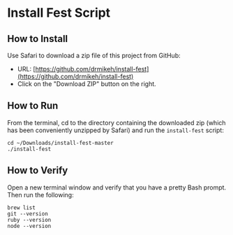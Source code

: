 # Install Fest Script

## How to Install

Use Safari to download a zip file of this project from GitHub:

* URL: [https://github.com/drmikeh/install-fest](https://github.com/drmikeh/install-fest)
* Click on the "Download ZIP" button on the right.

## How to Run

From the terminal, cd to the directory containing the downloaded zip (which has been conveniently unzipped by Safari) and run the `install-fest` script:

```
cd ~/Downloads/install-fest-master
./install-fest
```

## How to Verify

Open a new terminal window and verify that you have a pretty Bash prompt.
Then run the following:

```
brew list
git --version
ruby --version
node --version
```
